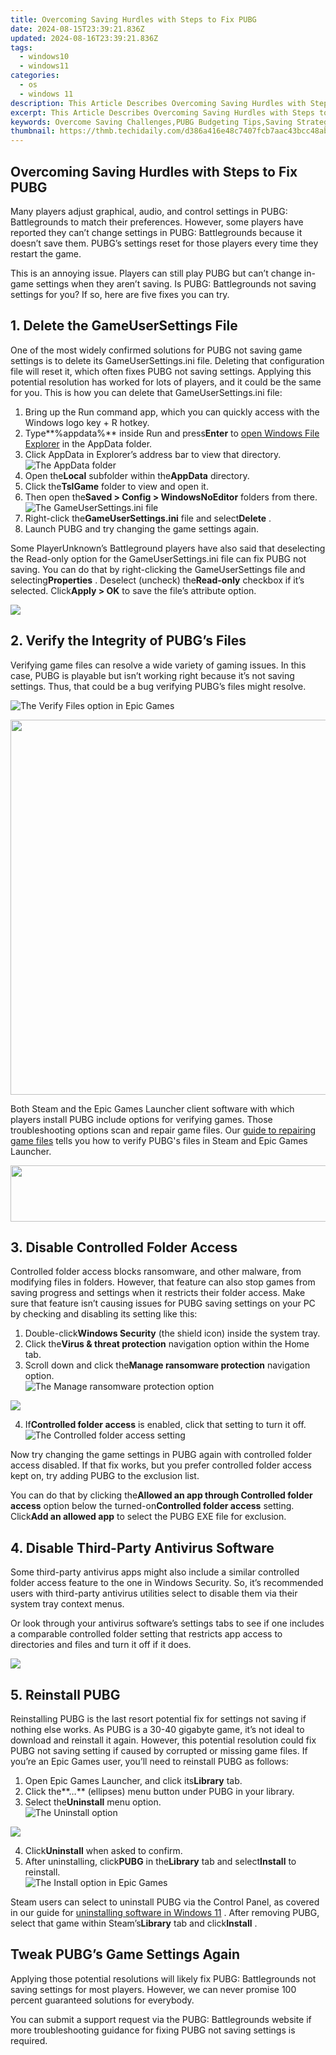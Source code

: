 ```yaml
---
title: Overcoming Saving Hurdles with Steps to Fix PUBG
date: 2024-08-15T23:39:21.836Z
updated: 2024-08-16T23:39:21.836Z
tags:
  - windows10
  - windows11
categories:
  - os
  - windows 11
description: This Article Describes Overcoming Saving Hurdles with Steps to Fix PUBG
excerpt: This Article Describes Overcoming Saving Hurdles with Steps to Fix PUBG
keywords: Overcome Saving Challenges,PUBG Budgeting Tips,Saving Strategies for Gamers,Financial Hurdles in Gaming,Efficient Game Fund Management,Smart Savings for Players,Budget Fixes in PUBG
thumbnail: https://thmb.techidaily.com/d386a416e48c7407fcb7aac43bcc48ab905a8aa1d753be69ed2a2544fd8a3a51.jpg
---
```


## Overcoming Saving Hurdles with Steps to Fix PUBG

 Many players adjust graphical, audio, and control settings in PUBG: Battlegrounds to match their preferences. However, some players have reported they can’t change settings in PUBG: Battlegrounds because it doesn’t save them. PUBG’s settings reset for those players every time they restart the game.

 This is an annoying issue. Players can still play PUBG but can’t change in-game settings when they aren’t saving. Is PUBG: Battlegrounds not saving settings for you? If so, here are five fixes you can try.

## 1\. Delete the GameUserSettings File

 One of the most widely confirmed solutions for PUBG not saving game settings is to delete its GameUserSettings.ini file. Deleting that configuration file will reset it, which often fixes PUBG not saving settings. Applying this potential resolution has worked for lots of players, and it could be the same for you. This is how you can delete that GameUserSettings.ini file:

1. Bring up the Run command app, which you can quickly access with the Windows logo key + R hotkey.
2. Type**%appdata%** inside Run and press**Enter** to [open Windows File Explorer](https://www.makeuseof.com/windows-open-file-explorer/) in the AppData folder.
3. Click AppData in Explorer’s address bar to view that directory.  
![The AppData folder](https://static1.makeuseofimages.com/wordpress/wp-content/uploads/2023/02/appdata-folder.jpg)
4. Open the**Local** subfolder within the**AppData** directory.
5. Click the**TslGame** folder to view and open it.
6. Then open the**Saved > Config > WindowsNoEditor** folders from there.  
![The GameUserSettings.ini file](https://static1.makeuseofimages.com/wordpress/wp-content/uploads/2023/02/gameusersettings-ini-file.jpg)
7. Right-click the**GameUserSettings.ini** file and select**Delete** .
8. Launch PUBG and try changing the game settings again.

 Some PlayerUnknown’s Battleground players have also said that deselecting the Read-only option for the GameUserSettings.ini file can fix PUBG not saving. You can do that by right-clicking the GameUserSettings file and selecting**Properties** . Deselect (uncheck) the**Read-only** checkbox if it’s selected. Click**Apply > OK** to save the file’s attribute option.

<!-- affiliate ads begin -->
<a href="https://store.nero.com/order/checkout.php?PRODS=22889392&QTY=1&AFFILIATE=108875&CART=1"><img src="http://webstatic.nero.com/nero2015-com-wAssets/img/affiliate/media/banner728-90eng.jpg" border="0"></a>
<!-- affiliate ads end -->
## 2\. Verify the Integrity of PUBG’s Files

 Verifying game files can resolve a wide variety of gaming issues. In this case, PUBG is playable but isn’t working right because it’s not saving settings. Thus, that could be a bug verifying PUBG’s files might resolve.

![The Verify Files option in Epic Games](https://static1.makeuseofimages.com/wordpress/wp-content/uploads/2023/02/verify-files-option.jpg)
<!-- affiliate ads begin -->
<a href="https://unicoeye.pxf.io/c/5597632/2084399/18498" target="_top" id="2084399"><img src="//a.impactradius-go.com/display-ad/18498-2084399" border="0" alt="" width="1125" height="600"/></a><img height="0" width="0" src="https://imp.pxf.io/i/5597632/2084399/18498" style="position:absolute;visibility:hidden;" border="0" />
<!-- affiliate ads end -->

 Both Steam and the Epic Games Launcher client software with which players install PUBG include options for verifying games. Those troubleshooting options scan and repair game files. Our [guide to repairing game files](https://www.makeuseof.com/how-to-verify-game-file-integrity-different-launchers/) tells you how to verify PUBG's files in Steam and Epic Games Launcher.

<!-- affiliate ads begin -->
<a href="https://laganoo.pxf.io/c/5597632/1657399/16446" target="_top" id="1657399"><img src="//a.impactradius-go.com/display-ad/16446-1657399" border="0" alt="" width="728" height="90"/></a><img height="0" width="0" src="https://imp.pxf.io/i/5597632/1657399/16446" style="position:absolute;visibility:hidden;" border="0" />
<!-- affiliate ads end -->
## 3\. Disable Controlled Folder Access

 Controlled folder access blocks ransomware, and other malware, from modifying files in folders. However, that feature can also stop games from saving progress and settings when it restricts their folder access. Make sure that feature isn’t causing issues for PUBG saving settings on your PC by checking and disabling its setting like this:

1. Double-click**Windows Security** (the shield icon) inside the system tray.
2. Click the**Virus & threat protection** navigation option within the Home tab.
3. Scroll down and click the**Manage ransomware protection** navigation option.  
![The Manage ransomware protection option](https://static1.makeuseofimages.com/wordpress/wp-content/uploads/2023/02/manage-ransomware-protection-option.jpg)
<!-- affiliate ads begin -->
<a href="https://shop.mondly.com/affiliate.php?ACCOUNT=ATISTUDI&AFFILIATE=108875&PATH=https%3A%2F%2Fwww.mondly.com%3FAFFILIATE%3D108875%26RESOURCE%3D%2BGeneral%2B970x90%2B"><img src="https://secure.avangate.com/images/merchant/69c418c33ec2e1a4267fa9bb77fa1428/general-970x90.gif" border="0"></a>
<!-- affiliate ads end -->
4. If**Controlled folder access** is enabled, click that setting to turn it off.  
![The Controlled folder access setting](https://static1.makeuseofimages.com/wordpress/wp-content/uploads/2023/02/controlled-folder-access2.jpg)

 Now try changing the game settings in PUBG again with controlled folder access disabled. If that fix works, but you prefer controlled folder access kept on, try adding PUBG to the exclusion list.

 You can do that by clicking the**Allowed an app through Controlled folder access** option below the turned-on**Controlled folder access** setting. Click**Add an allowed app** to select the PUBG EXE file for exclusion.

## 4\. Disable Third-Party Antivirus Software

 Some third-party antivirus apps might also include a similar controlled folder access feature to the one in Windows Security. So, it’s recommended users with third-party antivirus utilities select to disable them via their system tray context menus.

 Or look through your antivirus software’s settings tabs to see if one includes a comparable controlled folder setting that restricts app access to directories and files and turn it off if it does.

<!-- affiliate ads begin -->
<a href="https://secure.2checkout.com/order/checkout.php?PRODS=4940312&QTY=1&AFFILIATE=108875&CART=1"><img src="https://secure.avangate.com/images/merchant/333ac5d90817d69113471fbb6e531bee/sps-partnership-728x90eng.png" border="0"></a>
<!-- affiliate ads end -->
## 5\. Reinstall PUBG

 Reinstalling PUBG is the last resort potential fix for settings not saving if nothing else works. As PUBG is a 30-40 gigabyte game, it’s not ideal to download and reinstall it again. However, this potential resolution could fix PUBG not saving setting if caused by corrupted or missing game files. If you’re an Epic Games user, you’ll need to reinstall PUBG as follows:

1. Open Epic Games Launcher, and click its**Library** tab.
2. Click the**…** (ellipses) menu button under PUBG in your library.
3. Select the**Uninstall** menu option.  
![The Uninstall option](https://static1.makeuseofimages.com/wordpress/wp-content/uploads/2023/02/uninstall-option3.jpg)
<!-- affiliate ads begin -->
<a href="https://secure.2checkout.com/order/checkout.php?PRODS=3727260&QTY=1&AFFILIATE=108875&CART=1"><img src="http://www.aiseesoft.com/avangate/30p/banner.jpg" border="0"></a>
<!-- affiliate ads end -->
4. Click**Uninstall** when asked to confirm.
5. After uninstalling, click**PUBG** in the**Library** tab and select**Install** to reinstall.  
![The Install option in Epic Games](https://static1.makeuseofimages.com/wordpress/wp-content/uploads/2023/02/choose-install-location.jpg)

 Steam users can select to uninstall PUBG via the Control Panel, as covered in our guide for [uninstalling software in Windows 11](https://www.makeuseof.com/windows-11-different-ways-to-uninstall-software/) . After removing PUBG, select that game within Steam’s**Library** tab and click**Install** .

## Tweak PUBG’s Game Settings Again

 Applying those potential resolutions will likely fix PUBG: Battlegrounds not saving settings for most players. However, we can never promise 100 percent guaranteed solutions for everybody.

 You can submit a support request via the PUBG: Battlegrounds website if more troubleshooting guidance for fixing PUBG not saving settings is required.

<ins class="adsbygoogle"
     style="display:block"
     data-ad-format="autorelaxed"
     data-ad-client="ca-pub-7571918770474297"
     data-ad-slot="1223367746"></ins>



<ins class="adsbygoogle"
     style="display:block"
     data-ad-client="ca-pub-7571918770474297"
     data-ad-slot="8358498916"
     data-ad-format="auto"
     data-full-width-responsive="true"></ins>






